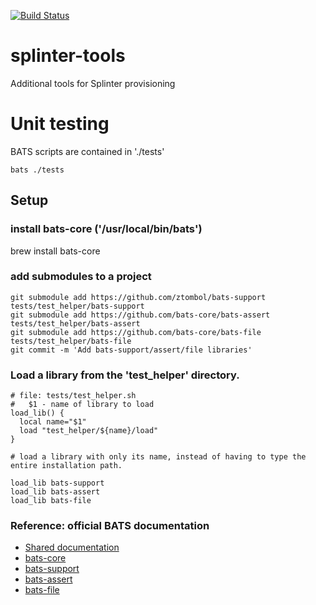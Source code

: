 [![Build Status](https://api.travis-ci.com/marcomc/splinter-tools.png)](https://api.travis-ci.com/marcomc/splinter-tools)
# splinter-tools
Additional tools for Splinter provisioning

# Unit testing

BATS scripts are contained in './tests'

    bats ./tests

## Setup

### install bats-core ('/usr/local/bin/bats')
brew install bats-core
### add submodules to a project
    git submodule add https://github.com/ztombol/bats-support tests/test_helper/bats-support
    git submodule add https://github.com/bats-core/bats-assert  tests/test_helper/bats-assert
    git submodule add https://github.com/bats-core/bats-file  tests/test_helper/bats-file
    git commit -m 'Add bats-support/assert/file libraries'

### Load a library from the 'test_helper' directory.
    # file: tests/test_helper.sh
    #   $1 - name of library to load
    load_lib() {
      local name="$1"
      load "test_helper/${name}/load"
    }

    # load a library with only its name, instead of having to type the entire installation path.

    load_lib bats-support
    load_lib bats-assert
    load_lib bats-file

### Reference: official BATS documentation

* [Shared documentation](https://github.com/ztombol/bats-docs)
* [bats-core](https://github.com/bats-core/bats-core)
* [bats-support](https://github.com/bats-core/bats-support)
* [bats-assert](https://github.com/bats-core/bats-assert)
* [bats-file](https://github.com/bats-core/bats-file)

